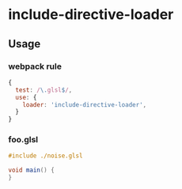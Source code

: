 # include-directive-loader



## Usage

### webpack rule
```js
{
  test: /\.glsl$/,
  use: {
    loader: 'include-directive-loader',
  }
}
```
### foo.glsl
```glsl
#include ./noise.glsl

void main() {
}
```

